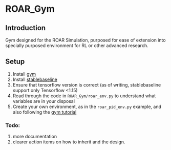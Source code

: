 # ROAR_Gym

## Introduction
Gym designed for the ROAR Simulation, purposed for ease of extension into specially purposed environment for RL or other advanced research. 


## Setup
1. Install [gym](https://gym.openai.com/docs/#installation)
2. Install [stablebaseline](https://stable-baselines.readthedocs.io/en/master/guide/install.html)
3. Ensure that tensorflow version is correct  (as of writing, stablebaseline support only Tensorflow <1.15)
4. Read through the code in `ROAR_Gym/roar_env.py` to understand what variables are in your disposal
5. Create your own environment, as in the `roar_pid_env.py` example, and also following the [gym tutorial](https://github.com/openai/gym/blob/master/docs/creating-environments.md)

### Todo:
1. more documentation
2. clearer action items on how to inherit and the design.

